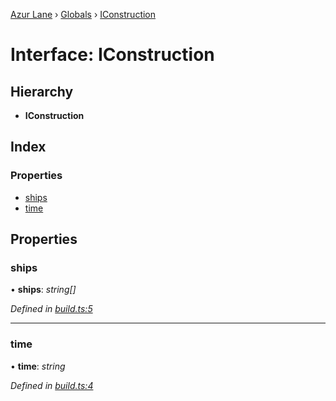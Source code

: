 [Azur Lane](../README.md) › [Globals](../globals.md) › [IConstruction](iconstruction.md)

# Interface: IConstruction

## Hierarchy

* **IConstruction**

## Index

### Properties

* [ships](iconstruction.md#ships)
* [time](iconstruction.md#time)

## Properties

###  ships

• **ships**: *string[]*

*Defined in [build.ts:5](https://github.com/KurozeroPB/AzurLane/blob/af03464/lib/build.ts#L5)*

___

###  time

• **time**: *string*

*Defined in [build.ts:4](https://github.com/KurozeroPB/AzurLane/blob/af03464/lib/build.ts#L4)*
